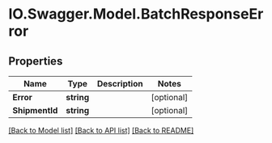# IO.Swagger.Model.BatchResponseError
## Properties

Name | Type | Description | Notes
------------ | ------------- | ------------- | -------------
**Error** | **string** |  | [optional] 
**ShipmentId** | **string** |  | [optional] 

[[Back to Model list]](../README.md#documentation-for-models) [[Back to API list]](../README.md#documentation-for-api-endpoints) [[Back to README]](../README.md)

